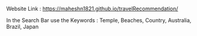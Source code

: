 Website Link : https://maheshn1821.github.io/travelRecommendation/

In the Search Bar use the Keywords : Temple, Beaches, Country, Australia, Brazil, Japan
